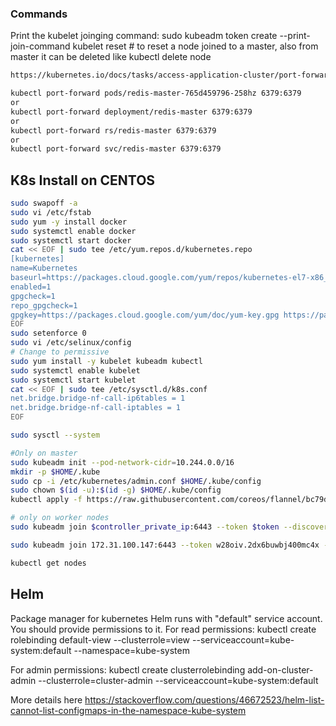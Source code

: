### Commands
Print the kubelet joinging command:
sudo kubeadm token create --print-join-command
kubelet reset # to reset a node joined to a master, also from master it can be deleted like kubectl delete node <node-name>

```bash
https://kubernetes.io/docs/tasks/access-application-cluster/port-forward-access-application-cluster/

kubectl port-forward pods/redis-master-765d459796-258hz 6379:6379
or
kubectl port-forward deployment/redis-master 6379:6379 
or
kubectl port-forward rs/redis-master 6379:6379 
or
kubectl port-forward svc/redis-master 6379:6379
```

## K8s Install on CENTOS

```bash
sudo swapoff -a
sudo vi /etc/fstab
sudo yum -y install docker
sudo systemctl enable docker
sudo systemctl start docker
cat << EOF | sudo tee /etc/yum.repos.d/kubernetes.repo
[kubernetes]
name=Kubernetes
baseurl=https://packages.cloud.google.com/yum/repos/kubernetes-el7-x86_64
enabled=1
gpgcheck=1
repo_gpgcheck=1
gpgkey=https://packages.cloud.google.com/yum/doc/yum-key.gpg https://packages.cloud.google.com/yum/doc/rpm-package-key.gpg
EOF
sudo setenforce 0
sudo vi /etc/selinux/config
# Change to permissive
sudo yum install -y kubelet kubeadm kubectl
sudo systemctl enable kubelet
sudo systemctl start kubelet
cat << EOF | sudo tee /etc/sysctl.d/k8s.conf
net.bridge.bridge-nf-call-ip6tables = 1
net.bridge.bridge-nf-call-iptables = 1
EOF

sudo sysctl --system

#Only on master
sudo kubeadm init --pod-network-cidr=10.244.0.0/16
mkdir -p $HOME/.kube
sudo cp -i /etc/kubernetes/admin.conf $HOME/.kube/config
sudo chown $(id -u):$(id -g) $HOME/.kube/config
kubectl apply -f https://raw.githubusercontent.com/coreos/flannel/bc79dd1505b0c8681ece4de4c0d86c5cd2643275/Documentation/kube-flannel.yml

# only on worker nodes
sudo kubeadm join $controller_private_ip:6443 --token $token --discovery-token-ca-cert-hash $hash

sudo kubeadm join 172.31.100.147:6443 --token w28oiv.2dx6buwbj400mc4x --discovery-token-ca-cert-hash sha256:ed0e354f71183a76cbb58166d5d710b3b39e343c253ee232509ce5f412d05b3a

kubectl get nodes
```

## Helm

Package manager for kubernetes
Helm runs with "default" service account. You should provide permissions to it.
For read permissions:
kubectl create rolebinding default-view --clusterrole=view --serviceaccount=kube-system:default --namespace=kube-system

For admin permissions:
kubectl create clusterrolebinding add-on-cluster-admin --clusterrole=cluster-admin --serviceaccount=kube-system:default

More details here
https://stackoverflow.com/questions/46672523/helm-list-cannot-list-configmaps-in-the-namespace-kube-system

